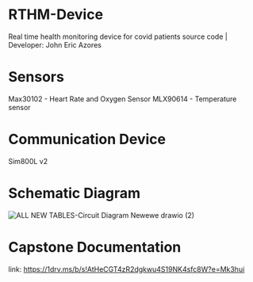 # RTHM-Device
Real time health monitoring device for covid patients source code | 
Developer: John Eric Azores

# Sensors 
  Max30102 - Heart Rate and Oxygen Sensor
  MLX90614 - Temperature sensor
  
# Communication Device
  Sim800L v2


# Schematic Diagram
![ALL NEW TABLES-Circuit Diagram Newewe drawio (2)](https://user-images.githubusercontent.com/74230834/167674031-26265393-75e1-46d5-b654-60a0a59ec470.png)

# Capstone Documentation 
  link: https://1drv.ms/b/s!AtHeCGT4zR2dgkwu4S19NK4sfc8W?e=Mk3hui
  
